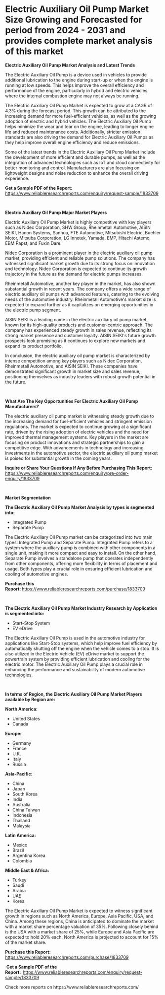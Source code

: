 <p><h1>Electric Auxiliary Oil Pump Market Size Growing and Forecasted for period from 2024 - 2031 and provides complete market analysis of this market</h1></p><p><strong>Electric Auxiliary Oil Pump Market Analysis and Latest Trends</strong></p>
<p><p>The Electric Auxiliary Oil Pump is a device used in vehicles to provide additional lubrication to the engine during start-up or when the engine is running at low speeds. This helps improve the overall efficiency and performance of the engine, particularly in hybrid and electric vehicles where the internal combustion engine may not always be running.</p><p>The Electric Auxiliary Oil Pump Market is expected to grow at a CAGR of 4.3% during the forecast period. This growth can be attributed to the increasing demand for more fuel-efficient vehicles, as well as the growing adoption of electric and hybrid vehicles. The Electric Auxiliary Oil Pump helps minimize the wear and tear on the engine, leading to longer engine life and reduced maintenance costs. Additionally, stricter emission standards are also driving the demand for Electric Auxiliary Oil Pumps as they help improve overall engine efficiency and reduce emissions.</p><p>Some of the latest trends in the Electric Auxiliary Oil Pump Market include the development of more efficient and durable pumps, as well as the integration of advanced technologies such as IoT and cloud connectivity for better monitoring and control. Manufacturers are also focusing on lightweight designs and noise reduction to enhance the overall driving experience.</p></p>
<p><strong>Get a Sample PDF of the Report:&nbsp;</strong> <a href="https://www.reliableresearchreports.com/enquiry/request-sample/1833709">https://www.reliableresearchreports.com/enquiry/request-sample/1833709</a></p>
<p>&nbsp;</p>
<p><strong>Electric Auxiliary Oil Pump Major Market Players</strong></p>
<p><p>Electric Auxiliary Oil Pump Market is highly competitive with key players such as Nidec Corporation, SHW Group, Rheinmetall Automotive, AISIN SEIKI, Hanon Systems, Sanhua, FTE Automotive, Mitsubishi Electric, Buehler Motor, Mitsuba Corporation, LG Innotek, Yamada, EMP, Hitachi Astemo, EBM Papst, and Fuxin Dare.</p><p>Nidec Corporation is a prominent player in the electric auxiliary oil pump market, providing efficient and reliable pump solutions. The company has witnessed significant market growth due to its strong focus on innovation and technology. Nidec Corporation is expected to continue its growth trajectory in the future as the demand for electric pumps increases.</p><p>Rheinmetall Automotive, another key player in the market, has also shown substantial growth in recent years. The company offers a wide range of electric auxiliary oil pumps with advanced features, catering to the evolving needs of the automotive industry. Rheinmetall Automotive's market size is expected to expand further as it capitalizes on emerging opportunities in the electric pump segment.</p><p>AISIN SEIKI is a leading name in the electric auxiliary oil pump market, known for its high-quality products and customer-centric approach. The company has experienced steady growth in sales revenue, reflecting its strong market presence and customer loyalty. AISIN SEIKI's future growth prospects look promising as it continues to explore new markets and expand its product portfolio.</p><p>In conclusion, the electric auxiliary oil pump market is characterized by intense competition among key players such as Nidec Corporation, Rheinmetall Automotive, and AISIN SEIKI. These companies have demonstrated significant growth in market size and sales revenue, positioning themselves as industry leaders with robust growth potential in the future.</p></p>
<p>&nbsp;</p>
<p><strong>What Are The Key Opportunities For Electric Auxiliary Oil Pump Manufacturers?</strong></p>
<p><p>The electric auxiliary oil pump market is witnessing steady growth due to the increasing demand for fuel-efficient vehicles and stringent emission regulations. The market is expected to continue growing at a significant rate, driven by the rising adoption of electric vehicles and the need for improved thermal management systems. Key players in the market are focusing on product innovations and strategic partnerships to gain a competitive edge. With advancements in technology and increasing investments in the automotive sector, the electric auxiliary oil pump market is poised for substantial growth in the coming years.</p></p>
<p><strong>Inquire or Share Your Questions If Any Before Purchasing This Report:</strong> <a href="https://www.reliableresearchreports.com/enquiry/pre-order-enquiry/1833709">https://www.reliableresearchreports.com/enquiry/pre-order-enquiry/1833709</a></p>
<p>&nbsp;</p>
<p><strong>Market Segmentation</strong></p>
<p><strong>The Electric Auxiliary Oil Pump Market Analysis by types is segmented into:</strong></p>
<p><ul><li>Integrated Pump</li><li>Separate Pump</li></ul></p>
<p><p>The Electric Auxiliary Oil Pump market can be categorized into two main types: Integrated Pump and Separate Pump. Integrated Pump refers to a system where the auxiliary pump is combined with other components in a single unit, making it more compact and easy to install. On the other hand, Separate Pump involves a standalone pump that operates independently from other components, offering more flexibility in terms of placement and usage. Both types play a crucial role in ensuring efficient lubrication and cooling of automotive engines.</p></p>
<p><strong>Purchase this Report:&nbsp;</strong><a href="https://www.reliableresearchreports.com/purchase/1833709">https://www.reliableresearchreports.com/purchase/1833709</a></p>
<p>&nbsp;</p>
<p><strong>The Electric Auxiliary Oil Pump Market Industry Research by Application is segmented into:</strong></p>
<p><ul><li>Start-Stop System</li><li>EV eDrive</li></ul></p>
<p><p>The Electric Auxiliary Oil Pump is used in the automotive industry for applications like Start-Stop systems, which help improve fuel efficiency by automatically shutting off the engine when the vehicle comes to a stop. It is also utilized in the Electric Vehicle (EV) eDrive market to support the powertrain system by providing efficient lubrication and cooling for the electric motor. The Electric Auxiliary Oil Pump plays a crucial role in enhancing the performance and sustainability of modern automotive technologies.</p></p>
<p>&nbsp;</p>
<p><strong>In terms of Region, the Electric Auxiliary Oil Pump Market Players available by Region are:</strong></p>
<p>
    <p> <strong> North America: </strong>
        <ul>
            <li>United States</li>
            <li>Canada</li>
        </ul>
        </p> 
    <p> <strong> Europe: </strong>
        <ul>
            <li>Germany</li>
            <li>France</li>
            <li>U.K.</li>
            <li>Italy</li>
            <li>Russia</li>
        </ul>
        </p> 
    <p> <strong> Asia-Pacific: </strong>
        <ul>
            <li>China</li>
            <li>Japan</li>
            <li>South Korea</li>
            <li>India</li>
            <li>Australia</li>
            <li>China Taiwan</li>
            <li>Indonesia</li>
            <li>Thailand</li>
            <li>Malaysia</li>
        </ul>
        </p> 
    <p> <strong> Latin America: </strong>
        <ul>
            <li>Mexico</li>
            <li>Brazil</li>
            <li>Argentina Korea</li>
            <li>Colombia</li>
        </ul>
        </p> 
    <p> <strong> Middle East & Africa: </strong>
        <ul>
            <li>Turkey</li>
            <li>Saudi</li>
            <li>Arabia</li>
            <li>UAE</li>
            <li>Korea</li>
        </ul>
    </p>
    </p>
<p><p>The Electric Auxiliary Oil Pump Market is expected to witness significant growth in regions such as North America, Europe, Asia Pacific, USA, and China. Among these regions, China is anticipated to dominate the market with a market share percentage valuation of 35%. Following closely behind is the USA with a market share of 25%, while Europe and Asia Pacific are expected to hold 20% each. North America is projected to account for 15% of the market share.</p></p>
<p><strong>Purchase this Report: </strong><a href="https://www.reliableresearchreports.com/purchase/1833709">https://www.reliableresearchreports.com/purchase/1833709</a></p>
<p>&nbsp;<strong>Get a Sample PDF of the Report:&nbsp;&nbsp;</strong><a href="https://www.reliableresearchreports.com/enquiry/request-sample/1833709">https://www.reliableresearchreports.com/enquiry/request-sample/1833709</a></p>
<p><strong></strong></p>
<p>Check more reports on https://www.reliableresearchreports.com/</p>